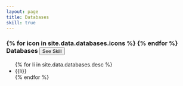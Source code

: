 ```yaml
---
layout: page
title: Databases
skill: true
---
```

<div class="header">
    <h3>
    {% for icon in site.data.databases.icons %}
        <i class="{{icon}}"></i>
    {% endfor %}
     Databases <span><button class="btn btn-info" id="databases">See Skill</button></span></h3>
</div>
<ul class="databases">
    {% for li in site.data.databases.desc %}
        <li>{{li}}</li>
    {% endfor %}
</ul>
